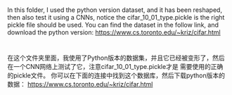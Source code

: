 
# 
In this folder, I used the python version dataset, and it has been reshaped, then also test it using a CNNs,
notice the cifar_10_01_type.pickle is the right pickle file should be used.
You can find the dataset in the follow link, and download the python version:
https://www.cs.toronto.edu/~kriz/cifar.html
# 
在这个文件夹里面，我使用了Python版本的数据集，并且它已经被变形了，然后在一个CNN网络上测试了它，注意cifar_10_01_type.pickle才是
需要使用的正确的pickle文件。
你可以在下面的连接中找到这个数据库，然后下载python版本的数据：
https://www.cs.toronto.edu/~kriz/cifar.html
